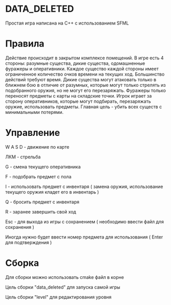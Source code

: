 # DATA_DELETED
Простая игра написана на С++ с использованием SFML

# Правила
Действие происходит в закрытом комплексе помещений. В игре есть 4 стороны: разумные существа, дикие существа, одомашненные фуражеры и оперативники. Каждое существо каждой стороны имеет ограниченное количество очков времени на текущих ход. Большинство действий требуют время. Дикие существа могут атаковать только в ближнем бою в отличие от разумных, которые могут только стрелять из подобранного оружия, но не могут его перезаряжать. Фуражеры только переносят предметы с карты на складские точки. Игрок играет за сторону оперативников, которые могут подбирать, перезаряжать оружие, использовать предметы. Главная цель - убить всех существ с минимальными потерями.

# Управление
W A S D - движение по карте

ЛКМ - стрельба

G - смена текущего оперативника

F - подобрать предмет с пола

I - использовать предмет с инвентаря ( замена оружия, использование текущего оружия кладет его в инвентарь )

Q - бросить предмет с инвентаря

R - заранее завершить свой ход

Esc - для выхода из игры с сохранением ( необходимо ввести файл для сохранения )

Иногда нужно будет ввести номер предмета для использования ( Enter для подтверждения )


# Сборка
Для сборки можно использовать cmake файл в корне

Цель сборки "data_deleted" для запуска самой игры

Цель сборки "level" для редактирования уровня

